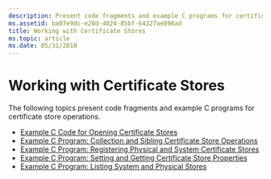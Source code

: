 ```yaml
---
description: Present code fragments and example C programs for certificate store operations.
ms.assetid: ba07e9dc-e20d-4024-85bf-64327ae896ad
title: Working with Certificate Stores
ms.topic: article
ms.date: 05/31/2018
---
```


# Working with Certificate Stores

The following topics present code fragments and example C programs for certificate store operations.

-   [Example C Code for Opening Certificate Stores](example-c-code-for-opening-certificate-stores.md)
-   [Example C Program: Collection and Sibling Certificate Store Operations](example-c-program-collection-and-sibling-certificate-store-operations.md)
-   [Example C Program: Registering Physical and System Certificate Stores](example-c-program-registering-physical-and-system-certificate-stores.md)
-   [Example C Program: Setting and Getting Certificate Store Properties](example-c-program-setting-and-getting-certificate-store-properties.md)
-   [Example C Program: Listing System and Physical Stores](example-c-program-listing-system-and-physical-stores.md)

 

 



